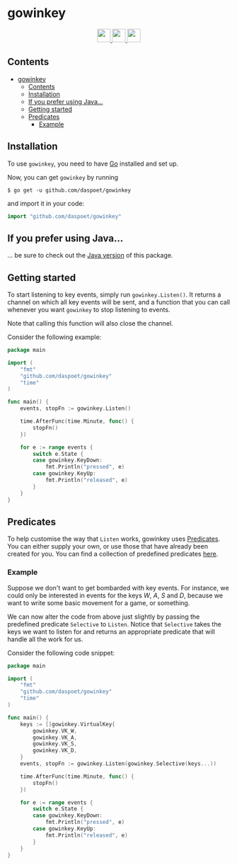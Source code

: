 # gowinkey

<div align="center">
  <a href="https://golang.org/">
    <img
      src="https://img.shields.io/badge/MADE%20WITH-GO-%23EF4041?style=for-the-badge"
      height="30"
    />
  </a>
  <a href="https://pkg.go.dev/github.com/daspoet/gowinkey">
    <img
      src="https://img.shields.io/badge/godoc-reference-5272B4.svg?style=for-the-badge"
      height="30"
    />
  </a>
  <a href="https://goreportcard.com/report/github.com/daspoet/gowinkey">
    <img
      src="https://goreportcard.com/badge/github.com/daspoet/gowinkey?style=for-the-badge"
      height="30"
    />
  </a>
</div>

## Contents

- [gowinkey](#gowinkey)
	- [Contents](#contents)
	- [Installation](#installation)
	- [If you prefer using Java...](#if-you-prefer-using-java)
	- [Getting started](#getting-started)
	- [Predicates](#predicates)
		- [Example](#example)

## Installation

To use `gowinkey`, you need to have [Go](https://golang.org) installed and set
up.

Now, you can get `gowinkey` by running

```shell
$ go get -u github.com/daspoet/gowinkey
```

and import it in your code:

```go
import "github.com/daspoet/gowinkey"
```

## If you prefer using Java...

... be sure to check out
the [Java version](https://github.com/lukasl-dev/jwinkey) of this package.

## Getting started

To start listening to key events, simply run `gowinkey.Listen()`. It returns a
channel on which all key events will be sent, and a function that you can call
whenever you want `gowinkey` to stop listening to events.

Note that calling this function will also close the channel.

Consider the following example:

```go
package main

import (
	"fmt"
	"github.com/daspoet/gowinkey"
	"time"
)

func main() {
	events, stopFn := gowinkey.Listen()

	time.AfterFunc(time.Minute, func() {
		stopFn()
	})

	for e := range events {
		switch e.State {
		case gowinkey.KeyDown:
			fmt.Println("pressed", e)
		case gowinkey.KeyUp:
			fmt.Println("released", e)
		}
	}
}
```

## Predicates

To help customise the way that `Listen` works, gowinkey uses [Predicates](https://github.com/DasPoet/gowinkey/blob/master/predicates.go). You can either supply your own, or use those that have already been created for you. You can find a collection of predefined predicates [here](https://github.com/DasPoet/gowinkey/blob/master/key_event.go).

### Example

Suppose we don't want to get bombarded with key events. For instance, we could only be interested in events for the keys *W*, *A*, *S* and *D*, because we want to write some basic movement for a game, or something.

We can now alter the code from above just slightly by passing the predefined predicate `Selective` to `Listen`. Notice that `Selective` takes the keys we want to listen for and returns an appropriate predicate that will handle all the work for us.

Consider the following code snippet:

```go
package main

import (
	"fmt"
	"github.com/daspoet/gowinkey"
	"time"
)

func main() {
	keys := []gowinkey.VirtualKey{
		gowinkey.VK_W,
		gowinkey.VK_A,
		gowinkey.VK_S,
		gowinkey.VK_D,
	}
	events, stopFn := gowinkey.Listen(gowinkey.Selective(keys...))

	time.AfterFunc(time.Minute, func() {
		stopFn()
	})

	for e := range events {
		switch e.State {
		case gowinkey.KeyDown:
			fmt.Println("pressed", e)
		case gowinkey.KeyUp:
			fmt.Println("released", e)
		}
	}
}
```
